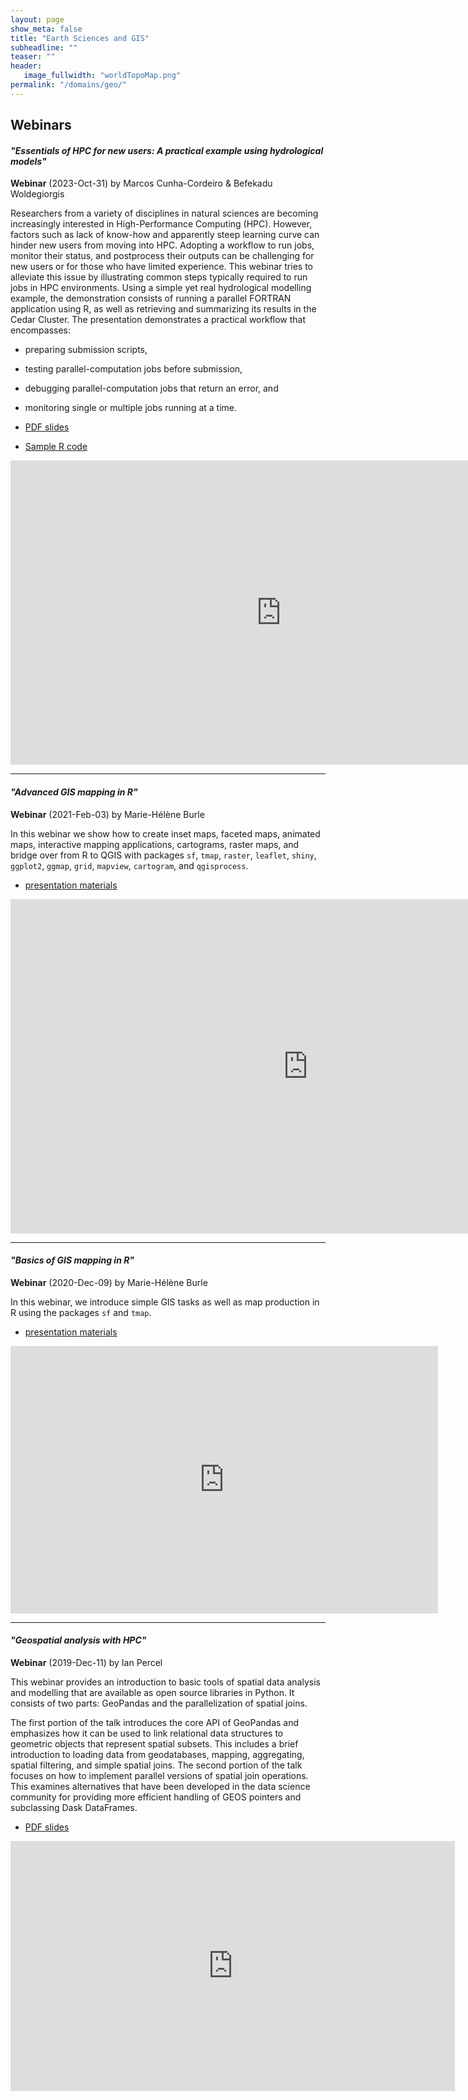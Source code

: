 ```yaml
---
layout: page
show_meta: false
title: "Earth Sciences and GIS"
subheadline: ""
teaser: ""
header:
   image_fullwidth: "worldTopoMap.png"
permalink: "/domains/geo/"
---
```


## Webinars

<a name="hydrological"></a>
#### *"Essentials of HPC for new users: A practical example using hydrological models"*

**Webinar** (2023-Oct-31) by Marcos Cunha-Cordeiro & Befekadu Woldegiorgis

Researchers from a variety of disciplines in natural sciences are becoming increasingly interested in
High-Performance Computing (HPC). However, factors such as lack of know-how and apparently steep learning
curve can hinder new users from moving into HPC. Adopting a workflow to run jobs, monitor their status, and
postprocess their outputs can be challenging for new users or for those who have limited experience. This
webinar tries to alleviate this issue by illustrating common steps typically required to run jobs in HPC
environments. Using a simple yet real hydrological modelling example, the demonstration consists of running a
parallel FORTRAN application using R, as well as retrieving and summarizing its results in the Cedar
Cluster. The presentation demonstrates a practical workflow that encompasses:

- preparing submission scripts,
- testing parallel-computation jobs before submission,
- debugging parallel-computation jobs that return an error, and
- monitoring single or multiple jobs running at a time.

- [PDF slides](https://raw.githubusercontent.com/WestGrid/trainingMaterials/gh-pages/materials/hydrological20231031.pdf)
- [Sample R code](https://raw.githubusercontent.com/WestGrid/trainingMaterials/gh-pages/materials/HPC_demonstration_Befekadu.R)

<div class="flex-video">
	<iframe width="866" height="487" src="https://www.youtube.com/embed/3fxENqHE5ao" title="Essentials of HPC
	for new users: A practical example using hydrological models" frameborder="0" allow="accelerometer;
	autoplay; clipboard-write; encrypted-media; gyroscope; picture-in-picture; web-share"
	allowfullscreen></iframe>
</div>

---

#### *"Advanced GIS mapping in R"*

**Webinar** (2021-Feb-03) by Marie-Hélène Burle

In this webinar we show how to create inset maps, faceted maps, animated maps, interactive mapping applications,
cartograms, raster maps, and bridge over from R to QGIS with packages `sf`, `tmap`, `raster`, `leaflet`, `shiny`,
`ggplot2`, `ggmap`, `grid`, `mapview`, `cartogram`, and `qgisprocess`.

* [presentation materials](https://prog.westdri.ca/webinars/adv_gis_r)

<div class="flex-video">
	<iframe width="951" height="535" src="https://www.youtube.com/embed/7QoccXWqeUs" frameborder="0"
	allow="accelerometer; autoplay; clipboard-write; encrypted-media; gyroscope; picture-in-picture"
	allowfullscreen></iframe>
</div>

---

<a name="gis-with-r"></a>
#### *"Basics of GIS mapping in R"*

**Webinar** (2020-Dec-09) by Marie-Hélène Burle

In this webinar, we introduce simple GIS tasks as well as map production in R using the packages `sf` and `tmap`.

* [presentation materials](https://prog.westdri.ca/webinars/gis_r)

<div class="flex-video">
	<iframe width="684" height="428" src="https://www.youtube.com/embed/vWwbwROqn6w" frameborder="0"
	allow="accelerometer; autoplay; clipboard-write; encrypted-media; gyroscope; picture-in-picture"
	allowfullscreen></iframe>
</div>

---

<a name="geospatial"></a>
#### *"Geospatial analysis with HPC"*

**Webinar** (2019-Dec-11) by Ian Percel

This webinar provides an introduction to basic tools of spatial data analysis and modelling that are available as open
source libraries in Python. It consists of two parts: GeoPandas and the parallelization of spatial joins.

The first portion of the talk introduces the core API of GeoPandas and emphasizes how it can be used to link relational
data structures to geometric objects that represent spatial subsets. This includes a brief introduction to loading data
from geodatabases, mapping, aggregating, spatial filtering, and simple spatial joins. The second portion of the talk
focuses on how to implement parallel versions of spatial join operations. This examines alternatives that have been
developed in the data science community for providing more efficient handling of GEOS pointers and subclassing Dask
DataFrames.

* [PDF slides](https://raw.githubusercontent.com/WestGrid/trainingMaterials/gh-pages/materials/spatialAnalysis20191211.pdf)

<div class="flex-video">
	<iframe width="711" height="400" src="https://www.youtube.com/embed/wRmRnVMjKXM" frameborder="0"
	allow="accelerometer; autoplay; encrypted-media; gyroscope; picture-in-picture"
	allowfullscreen></iframe>
</div>

&nbsp;
